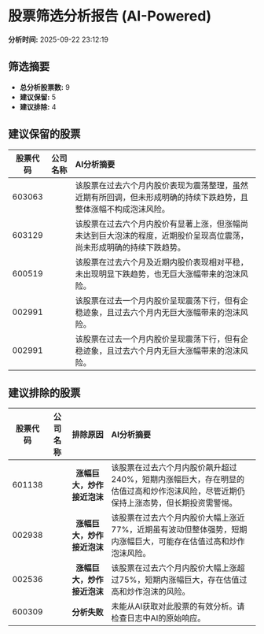 # 股票筛选分析报告 (AI-Powered)

**分析时间:** 2025-09-22 23:12:19

## 筛选摘要

- **总分析股票数:** 9
- **建议保留:** 5
- **建议排除:** 4

## 建议保留的股票

| 股票代码 | 公司名称 | AI分析摘要 |
|:---:|:---:|:---|
| 603063 |  | 该股票在过去六个月内股价表现为震荡整理，虽然近期有所回调，但未形成明确的持续下跌趋势，且整体涨幅不构成泡沫风险。 |
| 603129 |  | 该股票在过去六个月内股价有显著上涨，但涨幅尚未达到巨大泡沫的程度，近期股价呈现高位震荡，尚未形成明确的持续下跌趋势。 |
| 600519 |  | 该股票在过去六个月及近期内股价表现相对平稳，未出现明显下跌趋势，也无巨大涨幅带来的泡沫风险。 |
| 002991 |  | 该股票在过去一个月内股价呈现震荡下行，但有企稳迹象，且过去六个月内无巨大涨幅带来的泡沫风险。 |
| 002991 |  | 该股票在过去一个月内股价呈现震荡下行，但有企稳迹象，且过去六个月内无巨大涨幅带来的泡沫风险。 |

## 建议排除的股票

| 股票代码 | 公司名称 | 排除原因 | AI分析摘要 |
|:---:|:---:|:---:|:---|
| 601138 |  | **涨幅巨大，炒作接近泡沫** | 该股票在过去六个月内股价飙升超过240%，短期内涨幅巨大，存在明显的估值过高和炒作泡沫风险，尽管近期仍保持上涨态势，但长期投资需警惕。 |
| 002938 |  | **涨幅巨大，炒作接近泡沫** | 该股票在过去六个月内股价大幅上涨近77%，近期虽有波动但整体强势，短期内涨幅巨大，可能存在估值过高和炒作泡沫风险。 |
| 002536 |  | **涨幅巨大，炒作接近泡沫** | 该股票在过去六个月内股价大幅上涨超过75%，短期内涨幅巨大，存在估值过高和炒作泡沫的风险。 |
| 600309 |  | **分析失败** | 未能从AI获取对此股票的有效分析。请检查日志中AI的原始响应。 |
